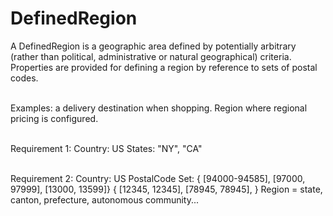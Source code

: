# DefinedRegion

A DefinedRegion is a geographic area defined by potentially arbitrary (rather than political, administrative or natural geographical) criteria. Properties are provided for defining a region by reference to sets of postal codes.<br/><br/>

Examples: a delivery destination when shopping. Region where regional pricing is configured.<br/><br/>

Requirement 1:
Country: US
States: "NY", "CA"<br/><br/>

Requirement 2:
Country: US
PostalCode Set: { [94000-94585], [97000, 97999], [13000, 13599]}
{ [12345, 12345], [78945, 78945], }
Region = state, canton, prefecture, autonomous community...
